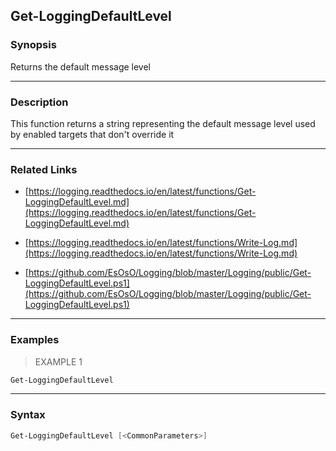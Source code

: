 Get-LoggingDefaultLevel
-----------------------

### Synopsis
Returns the default message level

---

### Description

This function returns a string representing the default message level used by enabled targets that don't override it

---

### Related Links
* [https://logging.readthedocs.io/en/latest/functions/Get-LoggingDefaultLevel.md](https://logging.readthedocs.io/en/latest/functions/Get-LoggingDefaultLevel.md)

* [https://logging.readthedocs.io/en/latest/functions/Write-Log.md](https://logging.readthedocs.io/en/latest/functions/Write-Log.md)

* [https://github.com/EsOsO/Logging/blob/master/Logging/public/Get-LoggingDefaultLevel.ps1](https://github.com/EsOsO/Logging/blob/master/Logging/public/Get-LoggingDefaultLevel.ps1)

---

### Examples
> EXAMPLE 1

```PowerShell
Get-LoggingDefaultLevel
```

---

### Syntax
```PowerShell
Get-LoggingDefaultLevel [<CommonParameters>]
```
